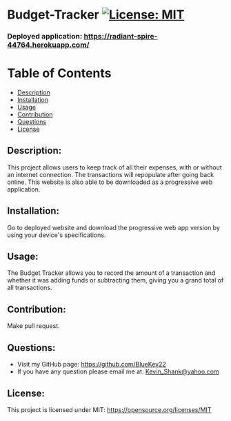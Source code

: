 # Budget-Tracker [![License: MIT](https://img.shields.io/badge/License-MIT-yellow.svg)](https://opensource.org/licenses/MIT)

### Deployed application: https://radiant-spire-44764.herokuapp.com/
  
# Table of Contents
  
- [Description](#description)
- [Installation](#installation)
- [Usage](#usage)
- [Contribution](#contribution)
- [Questions](#questions)
- [License](#license)
  
## Description:
This project allows users to keep track of all their expenses, with or without an internet connection. The transactions will repopulate after going back online. This website is also able to be downloaded as a progressive web application.
## Installation:
Go to deployed website and download the progressive web app version by using your device's specifications.
## Usage:
The Budget Tracker allows you to record the amount of a transaction and whether it was adding funds or subtracting them, giving you a grand total of all transactions.
## Contribution:
Make pull request.
## Questions:
- Visit my GitHub page: https://github.com/BlueKev22
- If you have any question please email me at: Kevin_Shank@yahoo.com
## License:
This project is licensed under MIT: https://opensource.org/licenses/MIT
